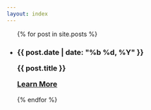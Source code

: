 ```yaml
---
layout: index
---
```


<ul class="list-unstyled">
    {% for post in site.posts %}
      <li class="row col-12">
      <h3 class="d-flex">
        <span class="col-3 offset-1 fw-lighter fst-italic text-center"><i class="fa-regular fa-calendar"></i>
            {{ post.date | date: "%b %d, %Y" }}
        </span>
        <div class="col mb-3">
          <p class="mb-0">
            {{ post.title }}
          </p>
          <a href="{{ post.url }}" class="news-detail fs-6">
            Learn More
          </a>
        </div>
        </h3>
      </li>
    {% endfor %}
</ul>
